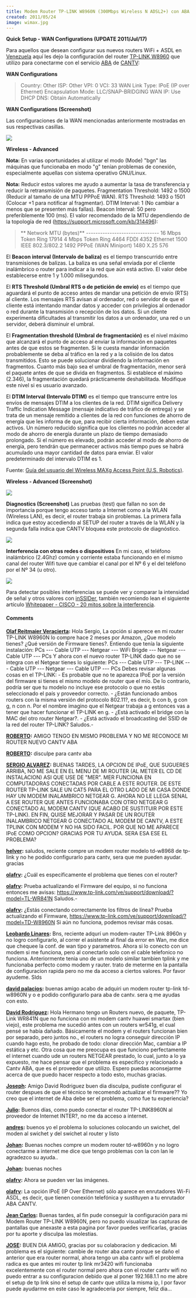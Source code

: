 ```yaml
---
title: Modem Router TP-LINK W8960N (300Mbps Wireless N ADSL2+) con ABA de CANTV
created: 2011/05/24
image: wimax.jpg
---
```


**Quick Setup - WAN Configurations (UPDATE 2011/Jul/17)**

Para aquellos que desean configurar sus nuevos routers WiFi + ASDL en [Venezuela](https://maps.google.com/maps?hl=es-419&q=google+maps+venezuela&ie=UTF8&hq=&hnear=Venezuela&gl=ve&z=5) aquí les dejo la configuración del router [ TP-LINK W8960](https://www.tp-link.com/products/productDetails.asp?class=&pmodel=TD-W8960N) que utilizo para conectarme con el servicio [ABA](https://www.cantv.com.ve/seccion.asp?pid=1&sid=1377&id=1&und=1&cat=item_ig&item=item_2&item_name=Planes%20y%20Precios) de [CANTV](https://www.cantv.com.ve):

**WAN Configurations**

> Country: Other ISP: Other VPI: 0 VCI: 33 WAN Link Type: IPoE (IP over Ethernet) Encapsulation Mode: LLC/SNAP-BRIDGING WAN IP: Use DHCP DNS: Obtain Automatically

**WAN Configurations (Screenshot)**

Las configuraciones de la WAN mencionadas anteriormente mostradas en sus respectivas casillas. 

![](https://www.olafrv.com/wp-content/uploads/2011/05/ABA-Cantv-TP-Link-W8960N-300x279.png) 

**Wireless - Advanced** 

**Nota:** En varias oportunidades al utilizar el modo (Mode) "bgn" las máquinas que funcionaba en modo "g" tenían problemas de conexión, especialmente aquellas con sistema operativo GNU/Linux.

**Nota:** Reducir estos valores me ayudo a aumentar la tasa de transferencia y reducir la retransmisión de paquetes. Fragmentation Threshold: 1492 o 1500 (Reducir al tamaño de una MTU PPPoE WAN). RTS Threshold: 1493 o 1501 (Colocar +1 para notificar al fragmentar). DTIM Interval: 1 (No cambiar a menos que se presenten más fallas). Beacon Interval: 50 pero preferiblemente 100 (ms). El valor recomendado de la MTU dependiendo de la topología de red (https://support.microsoft.com/kb/314496): 

> ** Network MTU (bytes)** \------------------------------- 16 Mbps Token Ring 17914 4 Mbps Token Ring 4464 FDDI 4352 Ethernet 1500 IEEE 802.3/802.2 1492 PPPoE (WAN Miniport) 1480 X.25 576

El **Beacon interval (Intervalo de baliza)** es el tiempo transcurrido entre transmisiones de balizas. La baliza es una señal enviada por el cliente inalámbrico o router para indicar a la red que aún está activo. El valor debe establecerse entre 1 y 1.000 milisegundos.

El **RTS Threshold (Umbral RTS o de petición de envío)** es el tiempo que aguardará el punto de acceso antes de mandar una petición de envío (RTS) al cliente. Los mensajes RTS avisan al ordenador, red o servidor de que el cliente está intentando mandar datos y acceder con privilegios al ordenador o red durante la transmisión o recepción de los datos. Si un cliente experimenta dificultades al transmitir los datos a un ordenador, una red o un servidor, deberá disminuir el umbral. 

El **Fragmentation threshold (Umbral de fragmentación)** es el nivel máximo que alcanzará el punto de acceso al enviar la información en paquetes antes de que estos se fragmenten. Si le cuesta mandar información probablemente se deba al tráfico en la red y a la colisión de los datos transmitidos. Esto se puede solucionar dividiendo la información en fragmentos. Cuanto más bajo sea el umbral de fragmentación, menor será el paquete antes de que se divida en fragmentos. Si establece el máximo (2.346), la fragmentación quedará prácticamente deshabilitada. Modifique este nivel si es usuario avanzado.

El **DTIM Interval (Intervalo DTIM)** es el tiempo que transcurre entre los envíos de mensajes DTIM a los clientes de la red. DTIM significa Delivery Traffic Indication Message (mensaje indicativo de tráfico de entrega) y se trata de un mensaje remitido a clientes de la red con funciones de ahorro de energía que les informa de que, para recibir cierta información, deben estar activos. Un número reducido significa que los clientes no podrán acceder al modo de ahorro de energía durante un plazo de tiempo demasiado prolongado. Si el número es elevado, podrán acceder al modo de ahorro de energía, pero tendrán que permanecer activos más tiempo pues se habrá acumulado una mayor cantidad de datos para enviar. El valor predeterminado del intervalo DTIM es 1.

Fuente: [Guía del usuario del Wireless MAXg Access Point (U.S. Robotics)](https://www.usr.com/support/5451/5451-es-ug/wireless.html).

**Wireless - Advanced (Screenshot)** 

![](https://www.olafrv.com/wp-content/uploads/2011/05/Wireless-Advanced-300x187.png) 

**Diagnostics (Screenshot)** Las pruebas (test) que fallan no son de importancia porque tengo acceso tanto a Internet como a la WLAN (Wireless LAN), es decir, el router trabaja sin problemas. La primera falla indica que estoy accediendo al SETUP del router a través de la WLAN y la segunda falla indica que CANTV bloquea este protocolo de diagnóstico. 

![](https://www.olafrv.com/wp-content/uploads/2011/05/TP-Link-W8960N-Test-300x279.png) 

**Interferencia con otras redes o dispositivos** En mi caso, el teléfono inalámbrico (2.4Ghz) común y corriente estaba funcionando en el mismo canal del router Wifi tuve que cambiar el canal por el Nº 6 y el del teléfono por el Nº 34 (u otro). 

![](https://www.olafrv.com/wp-content/uploads/2011/05/inSSIDer-300x187.jpg)

 Para detectar posibles interferencias se puede ver y comparar la intensidad de señal y otros valores con [inSSIDer](https://www.metageek.net/products/inssider/), también recomiendo lean el siguiente artículo [Whitepaper - CISCO - 20 mitos sobre la interferencia](https://www.olafrv.com/wp-content/uploads/2011/05/prod_white_paper0900aecd807395a9.pdf).

#### Comments

**[Olaf Reitmaier Veracierta](#4859 "2011-06-02 13:24:55"):** Hola Sergio, La opción si aperece en mi router TP-LINK W8960N lo compre hace 2 meses por Amazon, ¿Que modelo tienes? ¿Qué versión de Firmware tienes?. Entiendo que tenía la siguiente instalación: PCs --- Cable UTP --- Netgear --- WiFi Brigde --- Netgear --- Cable UTP --- PCs Y ahora con el nuevo router TP-LINK dado que no se integra con el Netgear tienes lo siguiente: PCs --- Cable UTP --- TP-LINK --- Cable UTP --- Netgear --- Cable UTP --- PCs Debes revisar algunas cosas en el TP-LINK: \- Es probable que no te aparezca IPoE por la versión del firmware si tienes el mismo modelo de router que el mío. De lo contrario, podría ser que tu modelo no incluye ese protocolo o que no estás seleccionado el país y proveedor correcto. \- ¿Están funcionado ambos routers con la misma versión del protocolo 802.11?, es decir, b con b, g con g, n con n. Por el nombre imagino que el Netgear trabaja a g entonces vas a tener que hacer funcionar el TP-LINK en g. \- ¿Está activado el bridge con la MAC del otro router Netgear?. \- ¿Está activado el broadcasting del SSID de la red del router TP-LINK? Saludos.-

**[ROBERTO](#4862 "2011-07-06 23:44:37"):** AMIGO TENGO EN MISMO PROBLEMA Y NO ME RECONOCE MI ROUTER NUEVO CANTV ABA

**[ROBERTO](#4863 "2011-07-06 23:45:15"):** disculpe para cantv aba

**[SERGIO ALVAREZ](#4741 "2011-05-25 14:54:50"):** BUENAS TARDES, LA OPCION DE IPoE, QUE SUGUERES ARRIBA, NO ME SALE EN EL MENU DE MI ROUTER (AL METER EL CD DE INSTALACION) ASI QUE USE DE "MER". MER FUNCIONA EN COMPUTADORAS CONECTADAS POR CABLE A ESTE ROUTER. DE ESTE ROUTER TP-LINK SALE UN CAT5 PARA EL OTRO LADO DE MI CASA DONDE HAY UN MODEM INALAMBRICO NETGEAR G. AHORA NO LE LLEGA SENAL A ESE ROUTER QUE ANTES FUNCIONABA CON OTRO NETGEAR G CONECTADO AL MODEM CANTV (QUE ACABO DE SUSTITUIR POR ESTE TP-LINK). EN FIN, QUISE MEJORAR Y PASAR DE UN ROUTER INALAMBRICO NETGEAR G CONECTADO AL MODEM DE CANTV, A ESTE TPLINK CON MODEM Y NO HA SIDO FACIL. POR QUE NO ME APARECE IPoE COMO OPCION? GRACIAS POR TU AYUDA. SERA ESA ESE EL PROBLEMA?

**[helver](#6613 "2013-09-06 07:13:12"):** saludos, reciente compre un modem router modelo td-w8968 de tp-link y no he podido configurarlo para cantv, sera que me pueden ayudar. gracias

**[olafrv](#6847 "2014-03-21 07:34:45"):** ¿Cuál es específicamente el problema que tienes con el router?

**[olafrv](#7162 "2014-05-02 12:02:18"):** Prueba actualizando el Firmware del equipo, si no funciona entonces me avisas: https://www.tp-link.com/ve/support/download/?model=TL-WR841N Saludos.-

**[olafrv](#7163 "2014-05-02 12:04:49"):** ¿Estás conectando correctamente los filtros de línea? Prueba actualizando el Firmware, https://www.tp-link.com/ve/support/download/?model=TD-W8960N Si aún no funciona, podemos revisar más cosas.

**[Leobardo Linares](#6998 "2014-04-04 22:26:19"):** Bns, reciente adqurí un modem-rauter TP-Link 8960n y no logro configurarlo, al correr el asistente al final da error en Wan, me dice que chequee la conf. de wan tipo y parametros. Ahora si lo conecto con un modem si me funciona, pero al conectarlo solo con el cable telefonico no funciona. Anteriormente tenia uno de un modelo similar tambien tplink y me funcionaba perfecto como modem y rauter. trato de meterme en la pantalla de configuracion rapida pero no me da acceso a ciertos valores. Por favor ayudeme. Slds

**[david palacios](#6775 "2014-03-17 20:35:04"):** buenas amigo acabo de adquiri un modem router tp-link td-w8960N y o e podido configurarlo para aba de cantv. sera q me ayudas con esto.

**[David Rodriguez](#7077 "2014-04-15 02:53:43"):** Hola Hermano tengo un Routers nuevo, de paquete, TP-Link WR841N que no funciona con mi modem cantv huawei smartax (bien viejo), este problema me sucedió antes con un routers wr541g, el cual pensé se había dañado. Básicamente el modem y el routers funcionan bien por separado, pero juntos no., el routers no logra conseguir dirección IP cuando hago esto, he probado de todo: clonar dirección Mac, cambiar a IP estática y etc. Otra cosa que me preocupa es que funciono perfectamente el internet cuando ude un routers NETGEAR prestado, lo cual, junto a lo ya expuesto, me hace pensar que el problema es especifico y relacionado a Cantv ABA, que es el proveedor que utilizo. Espero puedas aconsejarme acerca de que puedo hacer respecto a todo esto, muchas gracias.

**[Joseph](#17956 "2015-05-07 05:59:50"):** Amigo David Rodriguez buen dia disculpa, pudiste configurar el router despues de que el técnico te recomendó actualizar el firmware?? Yo creo que el internet de Aba debe ser el problema, como fue tu experiencia?

**[Julio](#15116 "2015-02-02 10:20:41"):** Buenos días, como puedo conectar el router TP-LINK8960N al proveedor de Internet INTER?, no me da acceso a internet.

**[andres](#15178 "2015-02-04 01:22:43"):** buenos yo el problema lo soluciones colocando un swichet, del moden al swichet y del swichet al router y listo

**[Johan](#8322 "2014-05-26 23:14:14"):** Buenas noches compre un modem router td-w8960n y no logro conectarme a internet me dice que tengo problemas con la con lan le agradezco su ayuda..

**[Johan](#8323 "2014-05-26 23:26:06"):** buenas noches

**[olafrv](#11157 "2014-10-18 20:45:54"):** Ahora se pueden ver las imágenes.

**[olafrv](#11158 "2014-10-18 20:50:34"):** La opción IPoE (IP Over Ethernet) sólo aparece en enrutadores Wi-Fi ASDL, es decir, que tienen conexión telefónica y sustituyen a tu enrutador ABA CANTV.

**[Jean Carlos](#9733 "2014-09-25 13:47:15"):** Buenas tardes, al fin pude conseguir la configuración para mi Modem Router TP-LINK W8960N, pero no puedo visualizar las capturas de pantallas que anexaste a esta pagina por favor puedes verificarlas, gracias por tu aporte y disculpa las molestias.

**[JOSE](#16338 "2015-03-20 10:12:06"):** BUEN DIA AMIGO, gracias por su colaboracion y dedicacion. Mi problema es el siguiente: cambie de router aba cantv porque se daño el anterior que era router normal, ahora tengo un aba cantv wifi el problema radica es que antes mi router tp link mr3420 wifi funcionaba excelentemente con el router normal pero ahora con el router cantv wifi no puedo entrar a su configuracion debido que al poner 192.168.1.1 no me abre el setup de tp link sino el setup de cantv que utiliza la misma ip, I por favor puede ayudarme en este caso le agradeceria por siempre, feliz dia...

